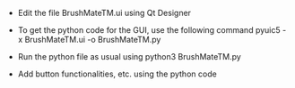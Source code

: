 - Edit the file BrushMateTM.ui using Qt Designer

- To get the python code for the GUI, use the following command
  pyuic5 -x BrushMateTM.ui -o BrushMateTM.py

- Run the python file as usual using
  python3 BrushMateTM.py

- Add button functionalities, etc. using the python code
